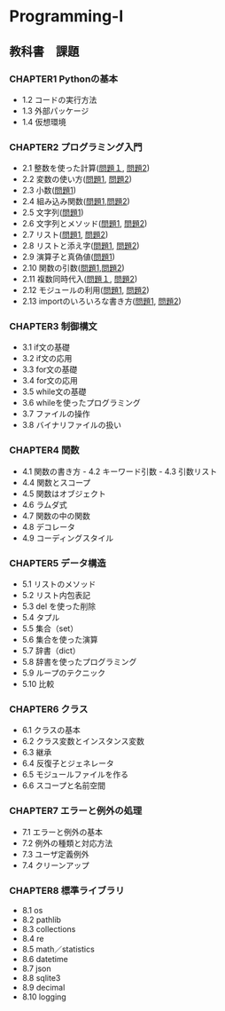 # Programming-I
## 教科書　課題
### CHAPTER1 **Pythonの基本**
- 1.2 コードの実行方法
- 1.3 外部パッケージ
- 1.4 仮想環境
### CHAPTER2 **プログラミング入門**
- 2.1 整数を使った計算([問題１](ch2/Q2_1_1.py), [問題2](ch2/Q2_1_2.py))
- 2.2 変数の使い方([問題1](ch2/Q2_2_1.py), [問題2](ch2/Q2_2_2.py))
- 2.3 小数([問題1](ch2/Q2_3_1.py))
- 2.4 組み込み関数([問題1](ch2/Q2_4_1.py),[問題2](ch2/Q2_4_2.py))
- 2.5 文字列([問題1](ch2/Q2_5_2.py))
- 2.6 文字列とメソッド([問題1](ch2/Q2_6_1.py), [問題2](ch2/Q2_6_2.py))
- 2.7 リスト([問題1](ch2/Q2_7_1.py), [問題2](ch2/Q2_7_2.py))
- 2.8 リストと添え字([問題1](ch2/Q2_8_1.py), [問題2](ch2/Q2_8_2.py))
- 2.9 演算子と真偽値([問題1](ch2/Q2_9_1.py))
- 2.10 関数の引数([問題1](ch2/Q2_10_1.py),[問題2](ch2/Q2_10_2.py))
- 2.11 複数同時代入([問題１](ch2/Q2_11_1.py), [問題2](ch2/Q2_11_2.py))
- 2.12 モジュールの利用([問題1](ch2/Q2_12_1.py), [問題2](ch2/Q2_12_2.py))
- 2.13 importのいろいろな書き方([問題1](ch2/Q2_13_1.py), [問題2](ch2/Q2_13_2.py))
### CHAPTER3 **制御構文**
- 3.1 if文の基礎
- 3.2 if文の応用
- 3.3 for文の基礎
- 3.4 for文の応用
- 3.5 while文の基礎
- 3.6 whileを使ったプログラミング
- 3.7 ファイルの操作
- 3.8 バイナリファイルの扱い
### CHAPTER4 **関数**
- 4.1 関数の書き方 - 4.2 キーワード引数 - 4.3 引数リスト
- 4.4 関数とスコープ
- 4.5 関数はオブジェクト
- 4.6 ラムダ式
- 4.7 関数の中の関数
- 4.8 デコレータ
- 4.9 コーディングスタイル
### CHAPTER5 **データ構造**
- 5.1 リストのメソッド
- 5.2 リスト内包表記
- 5.3 del を使った削除
- 5.4 タプル
- 5.5 集合（set）
- 5.6 集合を使った演算
- 5.7 辞書（dict）
- 5.8 辞書を使ったプログラミング
- 5.9 ループのテクニック
- 5.10 比較
### CHAPTER6 **クラス**
- 6.1 クラスの基本
- 6.2 クラス変数とインスタンス変数
- 6.3 継承
- 6.4 反復子とジェネレータ
- 6.5 モジュールファイルを作る
- 6.6 スコープと名前空間
### CHAPTER7 **エラーと例外の処理**
- 7.1 エラーと例外の基本
- 7.2 例外の種類と対応方法
- 7.3 ユーザ定義例外
- 7.4 クリーンアップ
### CHAPTER8 **標準ライブラリ**
- 8.1 os
- 8.2 pathlib
- 8.3 collections
- 8.4 re
- 8.5 math／statistics
- 8.6 datetime
- 8.7 json
- 8.8 sqlite3
- 8.9 decimal
- 8.10 logging


